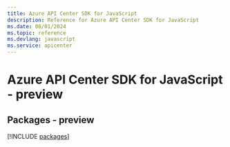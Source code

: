 ```yaml
---
title: Azure API Center SDK for JavaScript
description: Reference for Azure API Center SDK for JavaScript
ms.date: 08/01/2024
ms.topic: reference
ms.devlang: javascript
ms.service: apicenter
---
```

# Azure API Center SDK for JavaScript - preview
## Packages - preview
[!INCLUDE [packages](api-center-index.md)]